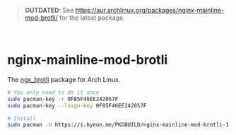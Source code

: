 > **OUTDATED**: See https://aur.archlinux.org/packages/nginx-mainline-mod-brotli/ for the latest package.

&nbsp;

nginx-mainline-mod-brotli
========
The [ngx_brotli](https://github.com/google/ngx_brotli) package for Arch Linux.

```bash
# You only need to do it once
sudo pacman-key -r 0F85F46EE242057F
sudo pacman-key --lsign-key 0F85F46EE242057F

# Install
sudo pacman -U https://i.hyeon.me/PKGBUILD/nginx-mainline-mod-brotli-1.13.2-1-x86_64.pkg.tar.xz
```
